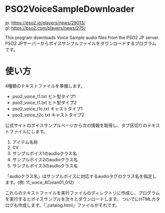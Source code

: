 # PSO2VoiceSampleDownloader
jp: https://pso2.jp/players/news/29013/  
gl: https://pso2.com/players/news/275/  

This program downloads Voice Sample audio files from the PSO2 JP server.  
PSO2 JPサーバーからボイスサンプルファイルをダウンロードするプログラムです。

# 使い方
4種類のテキストファイルを準備します。

 - pso2_voice_t1.txt ヒト型タイプ1
 - pso2_voice_t1.txt ヒト型タイプ2
 - pso2_voice_t1c.txt キャストタイプ1
 - pso2_voice_t2c.txt キャストタイプ2

公式サイトのボイスサンプルページから次の情報を取得し、タブ区切りのテキストファイルにします。

 1. アイテム名称
 2. CV
 3. サンプルボイス1のaudioクラス名
 4. サンプルボイス2のaudioクラス名
 5. サンプルボイス3のaudioクラス名
 
「audioクラス名」はサンプルボイスに対応するaudioタグのクラス名を指定します。(例: 11_voice_ACman01_012)

これらのテキストファイルを実行ファイルのディレクトリに作成し、プログラムを実行するとボイスサンプルを次々とダウンロードします。
ついでにHTMLカタログも作成します。「_catalog.html」ファイルがそれです。
